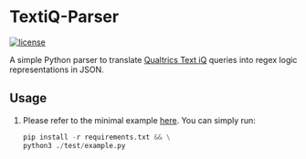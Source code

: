 # TextiQ-Parser

[![license](https://img.shields.io/badge/license-GPL--3.0-red.svg)](https://github.com/juchengquan/project_lilium/blob/main/LICENSE)

A simple Python parser to translate [Qualtrics Text iQ](https://www.qualtrics.com/au/iq/text-iq/) queries into regex logic representations in JSON.

## Usage

1. Please refer to the minimal example [here](./test/example.py). You can simply run:

   ```python
   pip install -r requirements.txt && \
   python3 ./test/example.py
   ```
